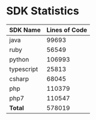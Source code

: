 # SDK Statistics

| SDK Name | Lines of Code |
| -------- | ------------- |
| java | 99693 |
| ruby | 56549 |
| python | 106993 |
| typescript | 25813 |
| csharp | 68045 |
| php | 110379 |
| php7 | 110547 |
| **Total** | 578019 |
